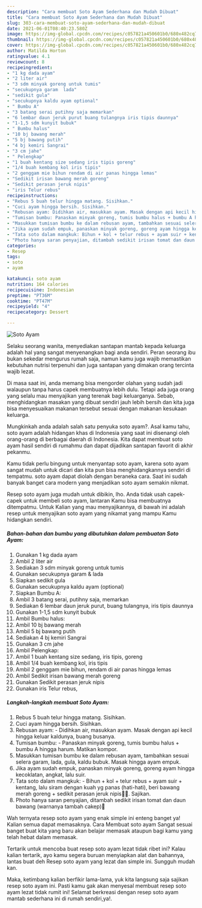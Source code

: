 ```yaml
---
description: "Cara membuat Soto Ayam Sederhana dan Mudah Dibuat"
title: "Cara membuat Soto Ayam Sederhana dan Mudah Dibuat"
slug: 303-cara-membuat-soto-ayam-sederhana-dan-mudah-dibuat
date: 2021-06-01T08:40:23.580Z
image: https://img-global.cpcdn.com/recipes/c057821a450601b0/680x482cq70/soto-ayam-foto-resep-utama.jpg
thumbnail: https://img-global.cpcdn.com/recipes/c057821a450601b0/680x482cq70/soto-ayam-foto-resep-utama.jpg
cover: https://img-global.cpcdn.com/recipes/c057821a450601b0/680x482cq70/soto-ayam-foto-resep-utama.jpg
author: Matilda Horton
ratingvalue: 4.1
reviewcount: 8
recipeingredient:
- "1 kg dada ayam"
- "2 liter air"
- "3 sdm minyak goreng untuk tumis"
- "secukupnya garam  lada"
- "sedikit gula"
- "secukupnya kaldu ayam optional"
- " Bumbu A"
- "3 batang serai putihny saja memarkan"
- "6 lembar daun jeruk purut buang tulangnya iris tipis daunnya"
- "1-1,5 sdm kunyit bubuk"
- " Bumbu halus"
- "10 bj bawang merah"
- "5 bj bawang putih"
- "4 bj kemiri Sangrai"
- "3 cm jahe"
- " Pelengkap"
- "1 buah kentang size sedang iris tipis goreng"
- "1/4 buah kembang kol iris tipis"
- "2 genggam mie bihun rendam di air panas hingga lemas"
- "Sedikit irisan bawang merah goreng"
- "Sedikit perasan jeruk nipis"
- "iris Telur rebus"
recipeinstructions:
- "Rebus 5 buah telur hingga matang. Sisihkan."
- "Cuci ayam hingga bersih. Sisihkan."
- "Rebusan ayam: Didihkan air, masukkan ayam. Masak dengan api kecil hingga keluar kaldunya, buang busanya."
- "Tumisan bumbu: Panaskan minyak goreng, tumis bumbu halus + bumbu A hingga harum. Matikan kompor."
- "Masukkan tumisan bumbu ke dalam rebusan ayam, tambahkan sesuai selera garam, lada, gula, kaldu bubuk. Masak hingga ayam empuk."
- "Jika ayam sudah empuk, panaskan minyak goreng, goreng ayam hingga kecoklatan, angkat, lalu suir."
- "Tata soto dalam mangkuk: Bihun + kol + telur rebus + ayam suir + kentang, lalu siram dengan kuah yg panas (hati-hati), beri bawang merah goreng + sedikit perasan jeruk nipis🤤🤤. Sajikan."
- "Photo hanya saran penyajian, ditambah sedikit irisan tomat dan daun bawang (warnanya tambah cakep)🤩"
categories:
- Resep
tags:
- soto
- ayam

katakunci: soto ayam 
nutrition: 164 calories
recipecuisine: Indonesian
preptime: "PT36M"
cooktime: "PT47M"
recipeyield: "4"
recipecategory: Dessert

---
```



![Soto Ayam](https://img-global.cpcdn.com/recipes/c057821a450601b0/680x482cq70/soto-ayam-foto-resep-utama.jpg)

Selaku seorang wanita, menyediakan santapan mantab kepada keluarga adalah hal yang sangat menyenangkan bagi anda sendiri. Peran seorang ibu bukan sekedar mengurus rumah saja, namun kamu juga wajib memastikan kebutuhan nutrisi terpenuhi dan juga santapan yang dimakan orang tercinta wajib lezat.

Di masa  saat ini, anda memang bisa mengorder olahan yang sudah jadi walaupun tanpa harus capek membuatnya lebih dulu. Tetapi ada juga orang yang selalu mau menyajikan yang terenak bagi keluarganya. Sebab, menghidangkan masakan yang dibuat sendiri jauh lebih bersih dan kita juga bisa menyesuaikan makanan tersebut sesuai dengan makanan kesukaan keluarga. 



Mungkinkah anda adalah salah satu penyuka soto ayam?. Asal kamu tahu, soto ayam adalah hidangan khas di Indonesia yang saat ini disenangi oleh orang-orang di berbagai daerah di Indonesia. Kita dapat membuat soto ayam hasil sendiri di rumahmu dan dapat dijadikan santapan favorit di akhir pekanmu.

Kamu tidak perlu bingung untuk menyantap soto ayam, karena soto ayam sangat mudah untuk dicari dan kita pun bisa menghidangkannya sendiri di tempatmu. soto ayam dapat diolah dengan beraneka cara. Saat ini sudah banyak banget cara modern yang menjadikan soto ayam semakin nikmat.

Resep soto ayam juga mudah untuk dibikin, lho. Anda tidak usah capek-capek untuk membeli soto ayam, lantaran Kamu bisa membuatnya ditempatmu. Untuk Kalian yang mau menyajikannya, di bawah ini adalah resep untuk menyajikan soto ayam yang nikamat yang mampu Kamu hidangkan sendiri.

<!--inarticleads1-->

##### Bahan-bahan dan bumbu yang dibutuhkan dalam pembuatan Soto Ayam:

1. Gunakan 1 kg dada ayam
1. Ambil 2 liter air
1. Sediakan 3 sdm minyak goreng untuk tumis
1. Gunakan secukupnya garam &amp; lada
1. Siapkan sedikit gula
1. Gunakan secukupnya kaldu ayam (optional)
1. Siapkan  Bumbu A:
1. Ambil 3 batang serai, putihny saja, memarkan
1. Sediakan 6 lembar daun jeruk purut, buang tulangnya, iris tipis daunnya
1. Gunakan 1-1,5 sdm kunyit bubuk
1. Ambil  Bumbu halus:
1. Ambil 10 bj bawang merah
1. Ambil 5 bj bawang putih
1. Sediakan 4 bj kemiri Sangrai
1. Gunakan 3 cm jahe
1. Ambil  Pelengkap:
1. Ambil 1 buah kentang size sedang, iris tipis, goreng
1. Ambil 1/4 buah kembang kol, iris tipis
1. Ambil 2 genggam mie bihun, rendam di air panas hingga lemas
1. Ambil Sedikit irisan bawang merah goreng
1. Gunakan Sedikit perasan jeruk nipis
1. Gunakan iris Telur rebus,




<!--inarticleads2-->

##### Langkah-langkah membuat Soto Ayam:

1. Rebus 5 buah telur hingga matang. Sisihkan.
1. Cuci ayam hingga bersih. Sisihkan.
1. Rebusan ayam: - Didihkan air, masukkan ayam. Masak dengan api kecil hingga keluar kaldunya, buang busanya.
1. Tumisan bumbu: - Panaskan minyak goreng, tumis bumbu halus + bumbu A hingga harum. Matikan kompor.
1. Masukkan tumisan bumbu ke dalam rebusan ayam, tambahkan sesuai selera garam, lada, gula, kaldu bubuk. Masak hingga ayam empuk.
1. Jika ayam sudah empuk, panaskan minyak goreng, goreng ayam hingga kecoklatan, angkat, lalu suir.
1. Tata soto dalam mangkuk: - Bihun + kol + telur rebus + ayam suir + kentang, lalu siram dengan kuah yg panas (hati-hati), beri bawang merah goreng + sedikit perasan jeruk nipis🤤🤤. Sajikan.
1. Photo hanya saran penyajian, ditambah sedikit irisan tomat dan daun bawang (warnanya tambah cakep)🤩




Wah ternyata resep soto ayam yang enak simple ini enteng banget ya! Kalian semua dapat memasaknya. Cara Membuat soto ayam Sangat sesuai banget buat kita yang baru akan belajar memasak ataupun bagi kamu yang telah hebat dalam memasak.

Tertarik untuk mencoba buat resep soto ayam lezat tidak ribet ini? Kalau kalian tertarik, ayo kamu segera buruan menyiapkan alat dan bahannya, lantas buat deh Resep soto ayam yang lezat dan simple ini. Sungguh mudah kan. 

Maka, ketimbang kalian berfikir lama-lama, yuk kita langsung saja sajikan resep soto ayam ini. Pasti kamu gak akan menyesal membuat resep soto ayam lezat tidak rumit ini! Selamat berkreasi dengan resep soto ayam mantab sederhana ini di rumah sendiri,ya!.

